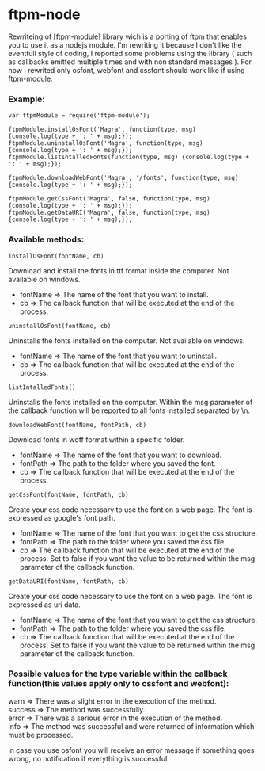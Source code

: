 ftpm-node
===========

Rewriteing of [ftpm-module] library wich is a porting of [ftpm] that enables you to use it as a nodejs module. I'm rewriting it because I don't like the eventfull style of coding,
I reported some problems using the library ( such as callbacks emitted multiple times and with non standard messages ). For now I rewrited only osfont, webfont and cssfont should work 
like if using ftpm-module. 

### Example:

```
var ftpmModule = require('ftpm-module');  

ftpmModule.installOsFont('Magra', function(type, msg) {console.log(type + ': ' + msg);});
ftpmModule.uninstallOsFont('Magra', function(type, msg) {console.log(type + ': ' + msg);});
ftpmModule.listIntalledFonts(function(type, msg) {console.log(type + ': ' + msg);});

ftpmModule.downloadWebFont('Magra', '/fonts', function(type, msg) {console.log(type + ': ' + msg);});

ftpmModule.getCssFont('Magra', false, function(type, msg) {console.log(type + ': ' + msg);});
ftpmModule.getDataURI('Magra', false, function(type, msg) {console.log(type + ': ' + msg);});
```

### Available methods:

``` 
installOsFont(fontName, cb)
```
Download and install the fonts in ttf format inside the computer. Not available on windows.

* fontName => The name of the font that you want to install.  
* cb		 => The callback function that will be executed at the end of the process.

``` 
uninstallOsFont(fontName, cb)
``` 
Uninstalls the fonts installed on the computer. Not available on windows.  

* fontName => The name of the font that you want to uninstall.  
* cb       => The callback function that will be executed at the end of the process.

``` 
listIntalledFonts()
``` 
Uninstalls the fonts installed on the computer.
Within the msg parameter of the callback function will be reported to all fonts installed separated by \n.

``` 
downloadWebFont(fontName, fontPath, cb)
``` 
Download fonts in woff format within a specific folder.

* fontName => The name of the font that you want to download.  
* fontPath => The path to the folder where you saved the font.  
* cb       => The callback function that will be executed at the end of the process.

```  
getCssFont(fontName, fontPath, cb)
``` 
Create your css code necessary to use the font on a web page. The font is expressed as google's font path.

* fontName => The name of the font that you want to get the css structure.  
* fontPath => The path to the folder where you saved the css file.  
* cb       => The callback function that will be executed at the end of the process. Set to false if you want the value to be returned within the msg parameter of the callback function.

``` 
getDataURI(fontName, fontPath, cb)
``` 
Create your css code necessary to use the font on a web page. The font is expressed as uri data.

* fontName => The name of the font that you want to get the css structure.  
* fontPath => The path to the folder where you saved the css file.  
* cb       => The callback function that will be executed at the end of the process.   Set to false if you want the value to be returned within the msg parameter of the callback function.


### Possible values for the type variable within the callback function(this values apply only to cssfont and webfont):

warn	=> There was a slight error in the execution of the method.  
success	=> The method was successfully.  
error	=> There was a serious error in the execution of the method.  
info	=> The method was successful and were returned of information which must be processed.

in case you use osfont you will receive an error message if something goes wrong, no notification if everything is successful. 

[ftpm]:https://github.com/heldr/ftpm